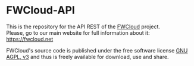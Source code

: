 # FWCloud-API
This is the repository for the API REST of the <a href="https://fwcloud.net">FWCloud</a> project.<br>
Please, go to our main website for full information about it:<br>
https://fwcloud.net

FWCloud's source code is published under the free software license <a href="http://www.gnu.org/licenses/agpl-3.0.en.html">GNU AGPL, v3</a> and thus is freely available for download, use and share.<br>
